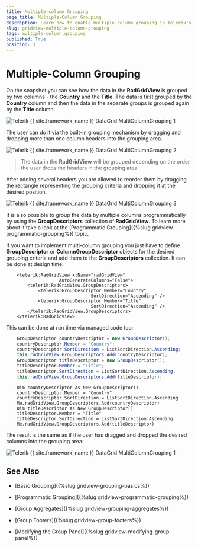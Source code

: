```yaml
---
title: Multiple-column Grouping
page_title: Multiple-Column Grouping
description: Learn how to enable multiple-column grouping in Telerik's {{ site.framework_name }} DataGrid by dragging and dropping more than one column headers into the grouping area. 
slug: gridview-multiple-column-grouping
tags: multiple-column,grouping
published: True
position: 3
---
```


# Multiple-Column Grouping

On the snapshot you can see how the data in the __RadGridView__ is grouped by two columns - the __Country__ and the __Title__. The data is first grouped by the __Country__ column and then the data in the separate groups is grouped again by the __Title__ column.

![Telerik {{ site.framework_name }} DataGrid MultiColumnGrouping 1](images/RadGridView_MultiColumnGrouping_1.png)

The user can do it via the built-in grouping mechanism by dragging and dropping more than one column headers into the grouping area.

![Telerik {{ site.framework_name }} DataGrid MultiColumnGrouping 2](images/RadGridView_MultiColumnGrouping_2.png)

>The data in the __RadGridView__ will be grouped depending on the order the user drops the headers in the grouping area.

After adding several headers you are allowed to reorder them by dragging the rectangle representing the grouping criteria and dropping it at the desired position.

![Telerik {{ site.framework_name }} DataGrid MultiColumnGrouping 3](images/RadGridView_MultiColumnGrouping_3.png)

It is also possible to group the data by multiple columns programmatically by using the __GroupDescriptors__ collection of __RadGridView__. To learn more about it take a look at the [Programmatic Grouping]({%slug gridview-programmatic-grouping%}) topic.

If you want to implement multi-column grouping you just have to define __GroupDescriptor__ or __ColumnGroupDescriptor__ objects for the desired grouping criteria and add them to the __GroupDescriptors__ collection. It can be done at design time:



```XAML
	<telerik:RadGridView x:Name="radGridView"
	                AutoGenerateColumns="False">
	    <telerik:RadGridView.GroupDescriptors>
	        <telerik:GroupDescriptor Member="Country"
	                            SortDirection="Ascending" />
	        <telerik:GroupDescriptor Member="Title"
	                            SortDirection="Ascending" />
	    </telerik:RadGridView.GroupDescriptors>
	</telerik:RadGridView>
```

This can be done at run time via managed code too:



```C#
	GroupDescriptor countryDescriptor = new GroupDescriptor();
	countryDescriptor.Member = "Country";
	countryDescriptor.SortDirection = ListSortDirection.Ascending;
	this.radGridView.GroupDescriptors.Add(countryDescriptor);
	GroupDescriptor titleDescriptor = new GroupDescriptor();
	titleDescriptor.Member = "Title";
	titleDescriptor.SortDirection = ListSortDirection.Ascending;
	this.radGridView.GroupDescriptors.Add(titleDescriptor);
```
```VB.NET
	Dim countryDescriptor As New GroupDescriptor()
	countryDescriptor.Member = "Country"
	countryDescriptor.SortDirection = ListSortDirection.Ascending
	Me.radGridView.GroupDescriptors.Add(countryDescriptor)
	Dim titleDescriptor As New GroupDescriptor()
	titleDescriptor.Member = "Title"
	titleDescriptor.SortDirection = ListSortDirection.Ascending
	Me.radGridView.GroupDescriptors.Add(titleDescriptor)
```

The result is the same as if the user has dragged and dropped the desired columns into the grouping area:

![Telerik {{ site.framework_name }} DataGrid MultiColumnGrouping 1](images/RadGridView_MultiColumnGrouping_1.png)

## See Also

 * [Basic Grouping]({%slug gridview-grouping-basics%})

 * [Programmatic Grouping]({%slug gridview-programmatic-grouping%})

 * [Group Aggregates]({%slug gridview-grouping-aggregates%})

 * [Group Footers]({%slug gridview-group-footers%})

 * [Modifying the Group Panel]({%slug gridview-modifying-group-panel%})
